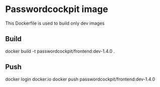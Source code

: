 # Passwordcockpit image
This Dockerfile is used to build only dev images

## Build
docker build -t passwordcockpit/frontend:dev-1.4.0 .

## Push
docker login docker.io
docker push passwordcockpit/frontend:dev-1.4.0